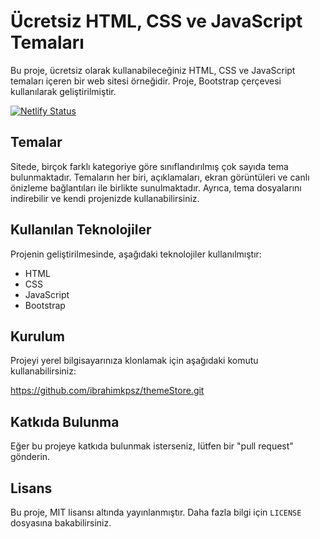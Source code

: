 # Ücretsiz HTML, CSS ve JavaScript Temaları

Bu proje, ücretsiz olarak kullanabileceğiniz HTML, CSS ve JavaScript temaları içeren bir web sitesi örneğidir. Proje, Bootstrap çerçevesi kullanılarak geliştirilmiştir.

[![Netlify Status](https://api.netlify.com/api/v1/badges/59f2d4fb-8861-4573-9d7b-b8cb920760bf/deploy-status)](https://app.netlify.com/sites/theme-store/deploys)

## Temalar

Sitede, birçok farklı kategoriye göre sınıflandırılmış çok sayıda tema bulunmaktadır. Temaların her biri, açıklamaları, ekran görüntüleri ve canlı önizleme bağlantıları ile birlikte sunulmaktadır. Ayrıca, tema dosyalarını indirebilir ve kendi projenizde kullanabilirsiniz.

## Kullanılan Teknolojiler

Projenin geliştirilmesinde, aşağıdaki teknolojiler kullanılmıştır:

- HTML
- CSS
- JavaScript
- Bootstrap

## Kurulum

Projeyi yerel bilgisayarınıza klonlamak için aşağıdaki komutu kullanabilirsiniz:

https://github.com/ibrahimkpsz/themeStore.git

## Katkıda Bulunma

Eğer bu projeye katkıda bulunmak isterseniz, lütfen bir "pull request" gönderin.

## Lisans

Bu proje, MIT lisansı altında yayınlanmıştır. Daha fazla bilgi için `LICENSE` dosyasına bakabilirsiniz.

